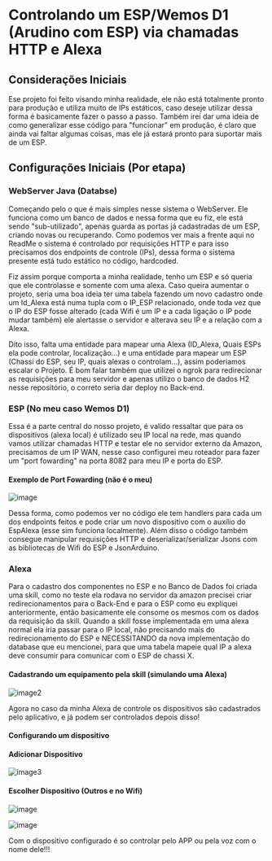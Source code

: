 # Controlando um ESP/Wemos D1 (Arudino com ESP) via chamadas HTTP e Alexa

## Considerações Iniciais

Ese projeto foi feito visando minha realidade, ele não está totalmente pronto para produção e utiliza muito de IPs estáticos, caso deseje utilizar dessa forma é basicamente fazer o passo a passo. Também irei dar uma ideia de como generalizar esse código para "funcionar" em produção, é claro que ainda vai faltar algumas coisas, mas ele já estará pronto para suportar mais de um ESP.

## Configurações Iniciais (Por etapa)

### WebServer Java (Databse)

Começando pelo o que é mais simples nesse sistema o WebServer. Ele funciona como um banco de dados e nessa forma que eu fiz, ele está sendo "sub-utilizado", apenas guarda as portas já cadastradas de um ESP, criando novas ou recuperando. Como podemos ver mais a frente aqui no ReadMe o sistema é controlado por requisições HTTP e para isso precisamos dos endpoints de controle (IPs), dessa forma o sistema presente está tudo estático no código, hardcoded.

Fiz assim porque comporta a minha realidade, tenho um ESP e só queria que ele controlasse e somente com uma alexa. Caso queira aumentar o projeto, seria uma boa ideia ter uma tabela fazendo um novo cadastro onde um Id_Alexa está numa tupla com o IP_ESP relacionado, onde toda vez que o IP do ESP fosse alterado (cada Wifi é um IP e a cada ligação o IP pode mudar também) ele alertasse o servidor e alterava seu IP e a relação com a Alexa.

Dito isso, falta uma entidade para mapear uma Alexa (ID_Alexa, Quais ESPs ela pode controlar, localização...) e uma entidade para mapear um ESP (Chassi do ESP, seu IP, quais alexas o controlam...), assim poderiamos escalar o Projeto. É bom falar também que utilizei o ngrok para redirecionar as requisições para meu servidor e apenas utilizo o banco de dados H2 nesse repositório, o correto seria dar deploy no Back-end.

### ESP (No meu caso Wemos D1)

Essa é a parte central do nosso projeto, é valido ressaltar que para os dispositivos (alexa local) é utilizado seu IP local na rede, mas quando vamos utilizar chamadas HTTP e testar ele no servidor externo da Amazon, precisamos de um IP WAN, nesse caso configurei meu roteador para fazer um "port fowarding" na porta 8082 para meu IP e porta do ESP.

#### Exemplo de Port Fowarding (não é o meu)

![image](https://github.com/RFHamster/AlexaWithEsp/assets/71076681/1b18b64c-32d5-4179-bf8b-cbb83a913b84)

Dessa forma, como podemos ver no código ele tem handlers para cada um dos endpoints feitos e pode criar um novo dispositivo com o auxílio do EspAlexa (esse sim funciona localmente). Além disso o código também consegue manipular requisições HTTP e deserializar/serializar Jsons com as bibliotecas de Wifi do ESP e JsonArduino.

### Alexa

Para o cadastro dos componentes no ESP e no Banco de Dados foi criada uma skill, como no teste ela rodava no servidor da amazon precisei criar redirecionamentos para o Back-End e para o ESP como eu expliquei anteriormente, então basicamente ele consome os mesmos com os dados da requisição da skill. Quando a skill fosse implementada em uma alexa normal ela iria passar para o IP local, não precisando mais do redirecionamento do ESP e NECESSITANDO da nova implementação do database que eu mencionei, para que uma tabela mapeie qual IP a alexa deve consumir para comunicar com o ESP de chassi X.

#### Cadastrando um equipamento pela skill (simulando uma Alexa)

![image2](https://github.com/RFHamster/AlexaWithEsp/assets/71076681/94f15aac-8991-4fb5-82b8-e352ebbfcf1c)

Agora no caso da minha Alexa de controle os dispositivos são cadastrados pelo aplicativo, e já podem ser controlados depois disso!

#### Configurando um dispositivo

#### Adicionar Dispositivo

![image3](https://github.com/RFHamster/AlexaWithEsp/assets/71076681/23f5192c-6016-47a1-8ba9-91340fdea388)

#### Escolher Dispositivo (Outros e no Wifi)

![image](https://github.com/RFHamster/AlexaWithEsp/assets/71076681/f108d0cc-76eb-4547-aef9-475ab58c30d7)

![image](https://github.com/RFHamster/AlexaWithEsp/assets/71076681/af588a0e-e3e6-4750-9d18-747c216a0fa7)

Com o dispositivo configurado é so controlar pelo APP ou pela voz com o nome dele!!!



